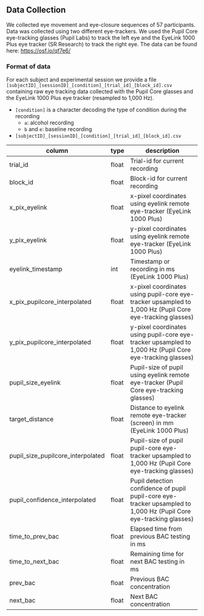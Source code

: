 ## Data Collection
We collected eye movement and eye-closure sequences of 57 participants. Data was collected using two different eye-trackers. We used the Pupil Core eye-tracking glasses (Pupil Labs) to track the left eye and the EyeLink 1000 Plus eye tracker (SR Research) to track the right eye. The data can be found here: https://osf.io/qf7e6/

### Format of data
For each subject and experimental session we provide a file ```[subjectID]_[sessionID]_[condition]_[trial_id]_[block_id].csv``` containing raw eye tracking data collected with the Pupil Core glasses and the EyeLink 1000 Plus eye tracker (resampled to 1,000 Hz).
* ```[condition]``` is a character decoding the type of condition during the recording
  * ```a```: alcohol recording
  * ```b``` and ```e```: baseline recording
* ```[subjectID]_[sessionID]_[condition]_[trial_id]_[block_id].csv```

| column  | type | description|
| ------------- | ------------- | ------------- |
| trial_id      | float       | Trial-id for current recording   |
| block_id   | float        | Block-id for current recording      |
|x_pix_eyelink | float |x-pixel coordinates using eyelink remote eye-tracker (EyeLink 1000 Plus)|
|y_pix_eyelink | float | y-pixel coordinates using eyelink remote eye-tracker (EyeLink 1000 Plus)|
|eyelink_timestamp | int |Timestamp or recording in ms (EyeLink 1000 Plus)|
|x_pix_pupilcore_interpolated | float | x-pixel coordinates using pupil-core eye-tracker upsampled to 1,000 Hz (Pupil Core eye-tracking glasses) |
|y_pix_pupilcore_interpolated | float | y-pixel coordinates using pupil-core eye-tracker upsampled to 1,000 Hz (Pupil Core eye-tracking glasses)|
|pupil_size_eyelink | float | Pupil-size of pupil using eyelink remote eye-tracker (Pupil Core eye-tracking glasses)|
|target_distance | float | Distance to eyelink remote eye-tracker (screen) in mm (EyeLink 1000 Plus)|
|pupil_size_pupilcore_interpolated | float | Pupil-size of pupil pupil-core eye-tracker upsampled to 1,000 Hz (Pupil Core eye-tracking glasses)|
|pupil_confidence_interpolated | float | Pupil detection confidence of pupil pupil-core eye-tracker upsampled to 1,000 Hz (Pupil Core eye-tracking glasses)|
| time_to_prev_bac| float | Elapsed time from previous BAC testing in ms |
|time_to_next_bac | float | Remaining time for next BAC testing in ms |
|prev_bac | float | Previous BAC concentration |
|next_bac | float | Next BAC concentration |
